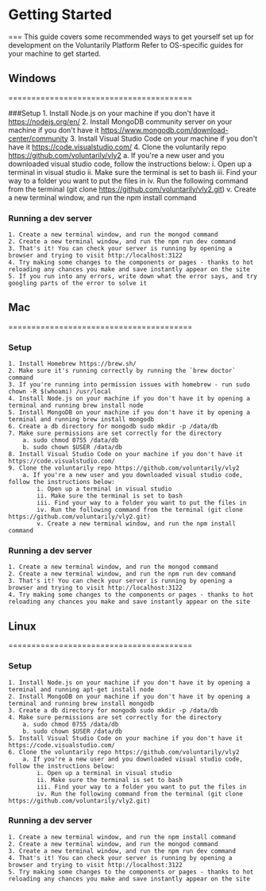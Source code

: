 # Getting Started
===
This guide covers some recommended ways to get yourself set up for development on the Voluntarily Platform
Refer to OS-specific guides for your machine to get started. 


## Windows
========================================

###Setup
	1. Install Node.js on your machine if you don't have it https://nodejs.org/en/
	2. Install MongoDB community server on your machine if you don't have it https://www.mongodb.com/download-center/community
	3. Install Visual Studio Code on your machine if you don't have it https://code.visualstudio.com/
	4. Clone the voluntarily repo https://github.com/voluntarily/vly2
		a. If you're a new user and you downloaded visual studio code, follow the instructions below:
			i. Open up a terminal in visual studio
			ii. Make sure the terminal is set to bash
			iii. Find your way to a folder you want to put the files in
			iv. Run the following command from the terminal (git clone https://github.com/voluntarily/vly2.git)
			v. Create a new terminal window, and run the npm install command

### Running a dev server
	1. Create a new terminal window, and run the mongod command
	2. Create a new terminal window, and run the npm run dev command
	3. That's it! You can check your server is running by opening a browser and trying to visit http://localhost:3122
	4. Try making some changes to the components or pages - thanks to hot reloading any chances you make and save instantly appear on the site 
	5. If you run into any errors, write down what the error says, and try googling parts of the error to solve it

			


## Mac
========================================

### Setup

	1. Install Homebrew https://brew.sh/
	2. Make sure it's running correctly by running the `brew doctor` command
	3. If you're running into permission issues with homebrew - run sudo chown -R $(whoami) /usr/local
	4. Install Node.js on your machine if you don't have it by opening a terminal and running brew install node
	5. Install MongoDB on your machine if you don't have it by opening a terminal and running brew install mongodb
	6. Create a db directory for mongodb sudo mkdir -p /data/db
	7. Make sure permissions are set correctly for the directory 
		a. sudo chmod 0755 /data/db
        b. sudo chown $USER /data/db
	8. Install Visual Studio Code on your machine if you don't have it https://code.visualstudio.com/
	9. Clone the voluntarily repo https://github.com/voluntarily/vly2
		a. If you're a new user and you downloaded visual studio code, follow the instructions below:
			i. Open up a terminal in visual studio
			ii. Make sure the terminal is set to bash
			iii. Find your way to a folder you want to put the files in
			iv. Run the following command from the terminal (git clone https://github.com/voluntarily/vly2.git)
			v. Create a new terminal window, and run the npm install command

### Running a dev server
	1. Create a new terminal window, and run the mongod command
	2. Create a new terminal window, and run the npm run dev command
	3. That's it! You can check your server is running by opening a browser and trying to visit http://localhost:3122
	4. Try making some changes to the components or pages - thanks to hot reloading any chances you make and save instantly appear on the site 



## Linux
========================================

### Setup

	1. Install Node.js on your machine if you don't have it by opening a terminal and running apt-get install node
	2. Install MongoDB on your machine if you don't have it by opening a terminal and running brew install mongodb
	3. Create a db directory for mongodb sudo mkdir -p /data/db
	4. Make sure permissions are set correctly for the directory 
		a. sudo chmod 0755 /data/db
        b. sudo chown $USER /data/db
	5. Install Visual Studio Code on your machine if you don't have it https://code.visualstudio.com/
	6. Clone the voluntarily repo https://github.com/voluntarily/vly2
		a. If you're a new user and you downloaded visual studio code, follow the instructions below:
			i. Open up a terminal in visual studio
			ii. Make sure the terminal is set to bash
			iii. Find your way to a folder you want to put the files in
			iv. Run the following command from the terminal (git clone https://github.com/voluntarily/vly2.git)

### Running a dev server
	1. Create a new terminal window, and run the npm install command
	2. Create a new terminal window, and run the mongod command
	3. Create a new terminal window, and run the npm run dev command
	4. That's it! You can check your server is running by opening a browser and trying to visit http://localhost:3122
	5. Try making some changes to the components or pages - thanks to hot reloading any chances you make and save instantly appear on the site 
